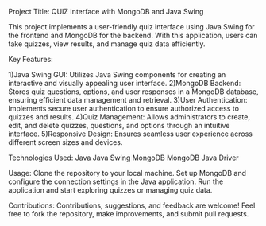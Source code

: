 Project Title: QUIZ Interface with MongoDB and Java Swing

This project implements a user-friendly quiz interface using Java Swing for the frontend and MongoDB for the backend. With this application, users can take quizzes, view results, and manage quiz data efficiently.

Key Features:

1)Java Swing GUI: Utilizes Java Swing components for creating an interactive and visually appealing user interface.
2)MongoDB Backend: Stores quiz questions, options, and user responses in a MongoDB database, ensuring efficient data management and retrieval.
3)User Authentication: Implements secure user authentication to ensure authorized access to quizzes and results.
4)Quiz Management: Allows administrators to create, edit, and delete quizzes, questions, and options through an intuitive interface.
5)Responsive Design: Ensures seamless user experience across different screen sizes and devices.


Technologies Used:
Java
Java Swing
MongoDB
MongoDB Java Driver


Usage:
Clone the repository to your local machine.
Set up MongoDB and configure the connection settings in the Java application.
Run the application and start exploring quizzes or managing quiz data.

Contributions:
Contributions, suggestions, and feedback are welcome! Feel free to fork the repository, make improvements, and submit pull requests.
